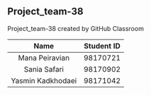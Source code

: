 ## Project_team-38
Project_team-38 created by GitHub Classroom

| Name  | Student ID |
| :-------------: | :-------------: |
| Mana Peiravian  | 98170721  |
| Sania Safari  | 98170902  |
| Yasmin Kadkhodaei  | 98171042  | 	
